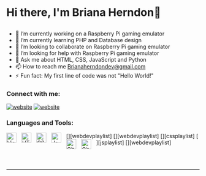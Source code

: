 # Hi there, I'm Briana Herndon👋 

## 

- 🔭 I’m currently working on a Raspberry Pi gaming emulator
- 🌱 I’m currently learning PHP and Database design
- 👯 I’m looking to collaborate on Raspberry Pi gaming emulator
- 🤔 I’m looking for help with Raspberry Pi gaming emulator
- 💬 Ask me about HTML, CSS, JavaScript and Python
- 📫 How to reach me Brianaherndondev@gmail.com
- ⚡ Fun fact: My first line of code was not "Hello World!" 


### Connect with me:

[![website](./img/linkedin-light.svg)](https://www.linkedin.com/feed/)
[![website](./img/instagram-light.svg)](https://www.instagram.com/briitaco/)

### Languages and Tools:

[<img align="left" alt="Visual Studio Code" width="26px" src="https://cdn.jsdelivr.net/gh/devicons/devicon/icons/vscode/vscode-original.svg" style="padding-right:10px;" />][webdevplaylist]
[<img align="left" alt="HTML5" width="26px" src="https://cdn.jsdelivr.net/gh/devicons/devicon/icons/html5/html5-original.svg" style="padding-right:10px;" />][webdevplaylist]
[<img align="left" alt="CSS3" width="26px" src="https://cdn.jsdelivr.net/gh/devicons/devicon/icons/css3/css3-original.svg" style="padding-right:10px;" />][cssplaylist]
[<img align="left" alt="JavaScript" width="26px" src="https://cdn.jsdelivr.net/gh/devicons/devicon/icons/javascript/javascript-original.svg" style="padding-right:10px;" />][jsplaylist]
[<img align="left" alt="Git" width="26px" src="https://cdn.jsdelivr.net/gh/devicons/devicon/icons/git/git-original.svg" style="padding-right:10px;" />][webdevplaylist]
[<img align="left" alt="GitHub" width="26px" src="https://user-images.githubusercontent.com/3369400/139447912-e0f43f33-6d9f-45f8-be46-2df5bbc91289.png" style="padding-right:10px;" />](https://www.youtube.com/playlist?list=PLkwxH9e_vrAJ0WbEsFA9W3I1W-g_BTsbt#gh-dark-mode-only)

<br />
<br />

---
